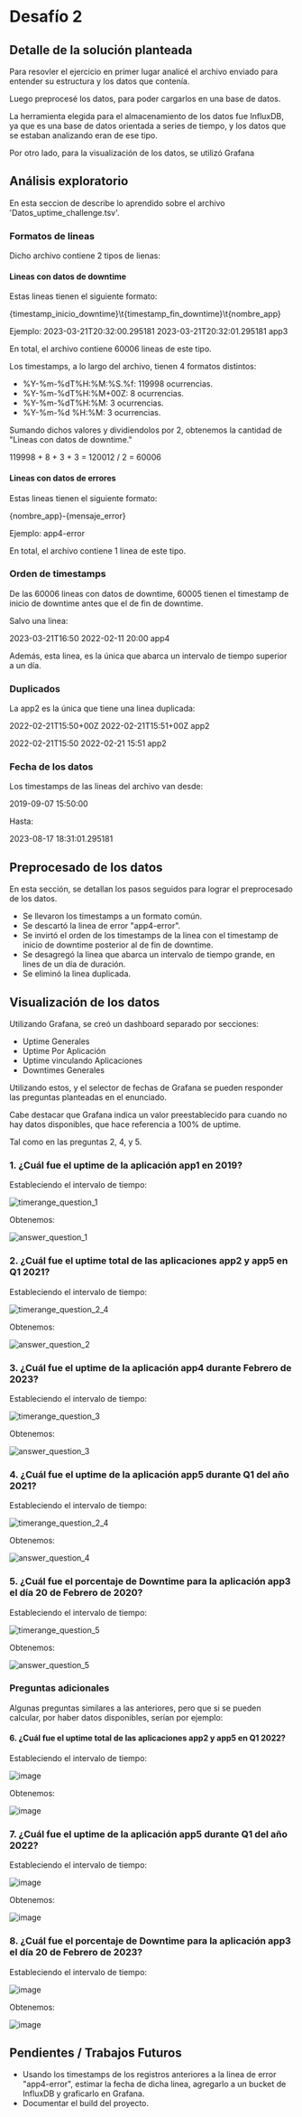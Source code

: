# Desafío 2

## Detalle de la solución planteada

Para resovler el ejercicio en primer lugar analicé el archivo enviado para entender su estructura y los datos que contenía.

Luego preprocesé los datos, para poder cargarlos en una base de datos.

La herramienta elegida para el almacenamiento de los datos fue InfluxDB, ya que es una base de datos orientada a series de tiempo, y los datos que se estaban analizando eran de ese tipo.

Por otro lado, para la visualización de los datos, se utilizó Grafana

## Análisis exploratorio

En esta seccion de describe lo aprendido sobre el archivo 'Datos_uptime_challenge.tsv'.

### Formatos de lineas

Dicho archivo contiene 2 tipos de lienas:

#### Lineas con datos de downtime

Estas lineas tienen el siguiente formato:

{timestamp_inicio_downtime}\t{timestamp_fin_downtime}\t{nombre_app}

Ejemplo: 2023-03-21T20:32:00.295181	2023-03-21T20:32:01.295181	app3

En total, el archivo contiene 60006 lineas de este tipo.

Los timestamps, a lo largo del archivo, tienen 4 formatos distintos:
* %Y-%m-%dT%H:%M:%S.%f: 119998 ocurrencias.
* %Y-%m-%dT%H:%M+00Z: 8 ocurrencias.
* %Y-%m-%dT%H:%M: 3 ocurrencias.
* %Y-%m-%d %H:%M: 3 ocurrencias.

Sumando dichos valores y dividiendolos por 2, obtenemos la cantidad de "Lineas con datos de downtime."

119998 + 8 + 3 + 3 = 120012 / 2 = 60006

#### Lineas con datos de errores

Estas lineas tienen el siguiente formato:

{nombre_app}-{mensaje_error}

Ejemplo: app4-error

En total, el archivo contiene 1 linea de este tipo.

### Orden de timestamps

De las 60006 lineas con datos de downtime, 60005 tienen el timestamp de inicio de downtime antes que el de fin de downtime.

Salvo una linea:

2023-03-21T16:50	2022-02-11 20:00	app4

Además, esta linea, es la única que abarca un intervalo de tiempo superior a un día.

### Duplicados

La app2 es la única que tiene una linea duplicada:

2022-02-21T15:50+00Z	2022-02-21T15:51+00Z	app2

2022-02-21T15:50	2022-02-21 15:51	app2

### Fecha de los datos

Los timestamps de las lineas del archivo van desde:

2019-09-07 15:50:00

Hasta:

2023-08-17 18:31:01.295181

## Preprocesado de los datos

En esta sección, se detallan los pasos seguidos para lograr el preprocesado de los datos.

* Se llevaron los timestamps a un formato común.
* Se descartó la linea de error "app4-error".
* Se invirtó el orden de los timestamps de la linea con el timestamp de inicio de downtime posterior al de fin de downtime.
* Se desagregó la linea que abarca un intervalo de tiempo grande, en lines de un día de duración.
* Se eliminó la linea duplicada.

## Visualización de los datos

Utilizando Grafana, se creó un dashboard separado por secciones:
* Uptime Generales
* Uptime Por Aplicación
* Uptime vinculando Aplicaciones
* Downtimes Generales

Utilizando estos, y el selector de fechas de Grafana se pueden responder las preguntas planteadas en el enunciado.

Cabe destacar que Grafana indica un valor preestablecido para cuando no hay datos disponibles, que hace referencia a 100% de uptime. 

Tal como en las preguntas 2, 4, y 5.

### 1. ¿Cuál fue el uptime de la aplicación app1 en 2019?

Estableciendo el intervalo de tiempo:

![timerange_question_1](https://github.com/AgustinNormand/MELI_Challenge/assets/48933518/28e27d5f-70d3-4724-9c26-5e3cd15d8ab3)

Obtenemos:

![answer_question_1](https://github.com/AgustinNormand/MELI_Challenge/assets/48933518/2959c9d6-c8f2-4569-b40d-15a49357030f)

### 2. ¿Cuál fue el uptime total de las aplicaciones app2 y app5 en Q1 2021?

Estableciendo el intervalo de tiempo:

![timerange_question_2_4](https://github.com/AgustinNormand/MELI_Challenge/assets/48933518/cbfce106-e4a7-436d-b0a3-38947508c14e)

Obtenemos:

![answer_question_2](https://github.com/AgustinNormand/MELI_Challenge/assets/48933518/ee2ca7f2-3ef1-4f52-9ebe-222ad5222116)


### 3. ¿Cuál fue el uptime de la aplicación app4 durante Febrero de 2023?

Estableciendo el intervalo de tiempo:

![timerange_question_3](https://github.com/AgustinNormand/MELI_Challenge/assets/48933518/c126c2b0-3f6f-44b6-a586-6fa604f7c898)

Obtenemos:

![answer_question_3](https://github.com/AgustinNormand/MELI_Challenge/assets/48933518/adbd4344-caa7-4135-a95c-79600e4cf06c)

### 4. ¿Cuál fue el uptime de la aplicación app5 durante Q1 del año 2021?

Estableciendo el intervalo de tiempo:

![timerange_question_2_4](https://github.com/AgustinNormand/MELI_Challenge/assets/48933518/dd4d7fcc-2c6c-43a7-841f-8675151c3175)

Obtenemos:

![answer_question_4](https://github.com/AgustinNormand/MELI_Challenge/assets/48933518/b2333338-7fe8-4fcb-8ae9-a175a9adcfba)

### 5. ¿Cuál fue el porcentaje de Downtime para la aplicación app3 el día 20 de Febrero de 2020?

Estableciendo el intervalo de tiempo:

![timerange_question_5](https://github.com/AgustinNormand/MELI_Challenge/assets/48933518/f93b4d19-b9c9-4907-9ba6-983b397d925d)

Obtenemos:

![answer_question_5](https://github.com/AgustinNormand/MELI_Challenge/assets/48933518/3645e56d-89e8-404d-965e-edf432f1d5de)

### Preguntas adicionales

Algunas preguntas similares a las anteriores, pero que si se pueden calcular, por haber datos disponibles, serían por ejemplo:

#### 6. ¿Cuál fue el uptime total de las aplicaciones app2 y app5 en Q1 2022?

Estableciendo el intervalo de tiempo:

![image](https://github.com/AgustinNormand/MELI_Challenge/assets/48933518/b7af7784-f606-4325-a795-2b28689bb700)

Obtenemos:

![image](https://github.com/AgustinNormand/MELI_Challenge/assets/48933518/d933aebd-1540-4c33-9bfe-bdeffc51d3d3)

### 7. ¿Cuál fue el uptime de la aplicación app5 durante Q1 del año 2022?

Estableciendo el intervalo de tiempo:

![image](https://github.com/AgustinNormand/MELI_Challenge/assets/48933518/b7af7784-f606-4325-a795-2b28689bb700)

Obtenemos:

![image](https://github.com/AgustinNormand/MELI_Challenge/assets/48933518/600038a5-4ad7-4bb2-aa44-3d665cccaa42)

### 8. ¿Cuál fue el porcentaje de Downtime para la aplicación app3 el día 20 de Febrero de 2023?

Estableciendo el intervalo de tiempo:

![image](https://github.com/AgustinNormand/MELI_Challenge/assets/48933518/0358286c-eeb8-4903-9db4-ebe402427bd4)

Obtenemos:

![image](https://github.com/AgustinNormand/MELI_Challenge/assets/48933518/1ff63a70-3abf-46ef-9c92-15af4d87ef07)

## Pendientes / Trabajos Futuros

* Usando los timestamps de los registros anteriores a la linea de error "app4-error", estimar la fecha de dicha linea, agregarlo a un bucket de InfluxDB y graficarlo en Grafana.
* Documentar el build del proyecto.

[//]: # (## Build)

[//]: # (### Docker)

[//]: # (docker build -t agustinnormand/app_desafio_2:0.3 .)

[//]: # (https://docs.influxdata.com/influxdb/v2.7/tools/grafana/?t=InfluxQL)
